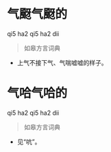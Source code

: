 # 气颬气颬的
qi5 ha2 qi5 ha2 dii
> 如皋方言词典
- 上气不接下气、气喘嘘嘘的样子。

# 气哈气哈的
qi5 ha2 qi5 ha2 dii
> 如皋方言词典
- 见“吭”。
